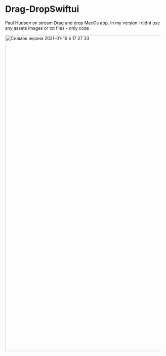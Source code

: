 # Drag-DropSwiftui

Paul Hudson on stream Drag and drop MacOs app. In my version i didnt use any assets images or txt files - only code

<img width="1023" alt="Снимок экрана 2021-01-16 в 17 27 33" src="https://user-images.githubusercontent.com/38867359/104814839-f73bf980-5821-11eb-80d0-5639c6b14606.png">
